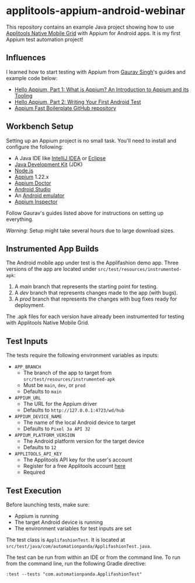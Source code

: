 # applitools-appium-android-webinar

This repository contains an example Java project showing how to use
[Applitools Native Mobile Grid](https://applitools.com/platform/native-mobile-grid/)
with Appium for Android apps.
It is my first Appium test automation project!


## Influences

I learned how to start testing with Appium from
[Gaurav Singh](https://twitter.com/automationhacks)'s guides and example code below:

* [Hello Appium, Part 1: What is Appium? An Introduction to Appium and its Tooling](https://applitools.com/blog/what-is-appium-introduction-to-appium/)
* [Hello Appium, Part 2: Writing Your First Android Test](https://applitools.com/blog/how-to-write-android-test-appium/)
* [Appium Fast Boilerplate GitHub repository](https://github.com/automationhacks/appium-fast-boilerplate)


## Workbench Setup

Setting up an Appium project is no small task.
You'll need to install and configure the following:

* A Java IDE like [IntelliJ IDEA](https://www.jetbrains.com/idea/) or [Eclipse](https://www.eclipse.org/)
* [Java Development Kit](https://www.oracle.com/java/technologies/downloads/) (JDK)
* [Node.js](https://nodejs.org/)
* [Appium](https://appium.io/) 1.22.x
* [Appium Doctor](https://github.com/appium/appium-doctor)
* [Android Studio](https://developer.android.com/studio)
* An [Android emulator](https://developer.android.com/studio/run/emulator)
* [Appium Inspector](https://github.com/appium/appium-inspector)

Follow Gaurav's guides listed above for instructions on setting up everything.

*Warning:* Setup might take several hours due to large download sizes.


## Instrumented App Builds

The Android mobile app under test is the Applifashion demo app.
Three versions of the app are located under `src/test/resources/instrumented-apk`:

1. A *main* branch that represents the starting point for testing.
2. A *dev* branch that represents changes made to the app (with bugs).
3. A *prod* branch that represents the changes with bug fixes ready for deployment.

The .apk files for each version have already been instrumented for testing with Applitools Native Mobile Grid.


## Test Inputs

The tests require the following environment variables as inputs:

* `APP_BRANCH`
  * The branch of the app to target from `src/test/resources/instrumented-apk`
  * Must be `main`, `dev`, or `prod`
  * Defaults to `main`
* `APPIUM_URL`
  * The URL for the Appium driver
  * Defaults to `http://127.0.0.1:4723/wd/hub`
* `APPIUM_DEVICE_NAME`
  * The name of the local Android device to target
  * Defaults to `Pixel 3a API 32`
* `APPIUM_PLATFORM_VERSION`
  * The Android platform version for the target device
  * Defaults to `12`
* `APPLITOOLS_API_KEY`
  * The Applitools API key for the user's account
  * Register for a free Applitools account [here](https://auth.applitools.com/users/register)
  * Required


## Test Execution

Before launching tests, make sure:

* Appium is running
* The target Android device is running
* The environment variables for test inputs are set

The test class is `ApplifashionTest`.
It is located at `src/test/java/com/automationpanda/ApplifashionTest.java`.

The test can be run from within an IDE or from the command line.
To run from the command line, run the following Gradle directive:

```
:test --tests "com.automationpanda.ApplifashionTest"
```
